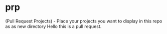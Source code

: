 # prp
(Pull Request Projects) - Place your projects you want to display in this repo as as new directory
Hello this is a pull request.